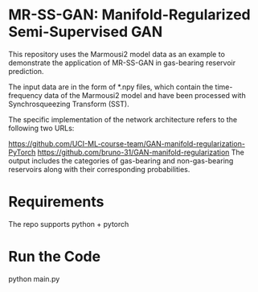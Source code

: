# MR-SS-GAN: Manifold-Regularized Semi-Supervised GAN
This repository uses the Marmousi2 model data as an example to demonstrate the application of MR-SS-GAN in gas-bearing reservoir prediction. 

The input data are in the form of *.npy files, which contain the time-frequency data of the Marmousi2 model and have been processed with Synchrosqueezing Transform (SST). 

The specific implementation of the network architecture refers to the following two URLs:

https://github.com/UCI-ML-course-team/GAN-manifold-regularization-PyTorch
https://github.com/bruno-31/GAN-manifold-regularization
The output includes the categories of gas-bearing and non-gas-bearing reservoirs along with their corresponding probabilities.

#  Requirements
The repo supports python + pytorch

# Run the Code
python main.py
